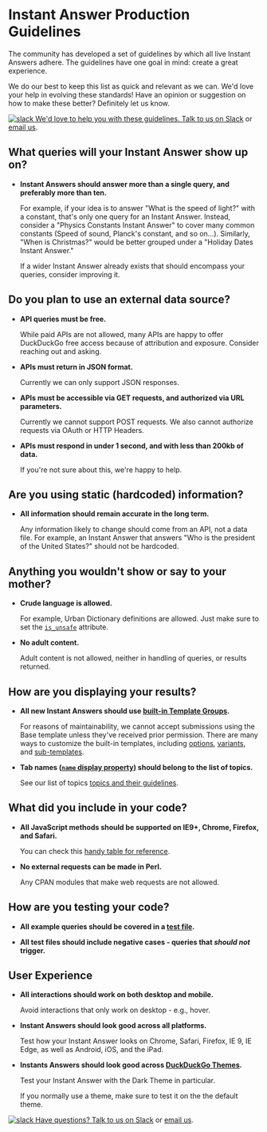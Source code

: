 # Instant Answer Production Guidelines

The community has developed a set of guidelines by which all live Instant Answers adhere. The guidelines have one goal in mind: create a great experience.

We do our best to keep this list as quick and relevant as we can. We'd love your help in evolving these standards! Have an opinion or suggestion on how to make these better? Definitely let us know.

[![slack](../duckduckhack/assets/slack.png) We'd love to help you with these guidelines. Talk to us on Slack](mailto:QuackSlack@duckduckgo.com?subject=AddMe) or [email us](mailto:open@duckduckgo.com).

## What queries will your Instant Answer show up on?

- **Instant Answers should answer more than a single query, and preferably more than ten.**

	For example, if your idea is to answer "What is the speed of light?" with a constant, that's only one query for an Instant Answer. Instead, consider a "Physics Constants Instant Answer" to cover many common constants (Speed of sound, Planck's constant, and so on...). Similarly, "When is Christmas?" would be better grouped under a "Holiday Dates Instant Answer."
	
	If a wider Instant Answer already exists that should encompass your queries, consider improving it.

## Do you plan to use an external data source?

- **API queries must be free.**

	While paid APIs are not allowed, many APIs are happy to offer DuckDuckGo free access because of attribution and exposure. Consider reaching out and asking.
	
- **APIs must return in JSON format.**

	Currently we can only support JSON responses.
	
- **APIs must be accessible via GET requests, and authorized via URL parameters.**

	Currently we cannot support POST requests. We also cannot authorize requests via OAuth or HTTP Headers.
	
- **APIs must respond in under 1 second, and with less than 200kb of data.**

	If you're not sure about this, we're happy to help.

## Are you using static (hardcoded) information?

- **All information should remain accurate in the long term.**

	Any information likely to change should come from an API, not a data file. For example, an Instant Answer that answers "Who is the president of the United States?" should not be hardcoded.
	
## Anything you wouldn't show or say to your mother?

- **Crude language is allowed.**

	For example, Urban Dictionary definitions are allowed. Just make sure to set the [`is_unsafe`](#) attribute.

- **No adult content.**

	Adult content is not allowed, neither in handling of queries, or results returned.
	
## How are you displaying your results?

- **All new Instant Answers should use [built-in Template Groups](#).**

	For reasons of maintainability, we cannot accept submissions using the Base template unless they've received prior permission. There are many ways to customize the built-in templates, including [options](#), [variants](#), and [sub-templates](#).
	
- **Tab names ([`name` display property](#)) should belong to the list of topics.**

	See our list of topics [topics and their guidelines](#).
	
## What did you include in your code?

- **All JavaScript methods should be supported on IE9+, Chrome, Firefox, and Safari.**

	You can check this [handy table for reference](http://kangax.github.io/compat-table/es5/).
	
- **No external requests can be made in Perl.**

	Any CPAN modules that make web requests are not allowed.
	
## How are you testing your code?

- **All example queries should be covered in a [test file](#).**

- **All test files should include negative cases - queries that *should not* trigger.**
	
## User Experience

- **All interactions should work on both desktop and mobile.**

	Avoid interactions that only work on desktop - e.g., hover.
	
- **Instant Answers should look good across all platforms.**

	Test how your Instant Answer looks on Chrome, Safari, Firefox, IE 9, IE Edge, as well as Android, iOS, and the iPad.

- **Instants Answers should look good across [DuckDuckGo Themes](#).**

	Test your Instant Answer with the Dark Theme in particular. 
	
	If you normally use a theme, make sure to test it on the the default theme.

[![slack](../duckduckhack/assets/slack.png) Have questions? Talk to us on Slack](mailto:QuackSlack@duckduckgo.com?subject=AddMe) or [email us](mailto:open@duckduckgo.com).
